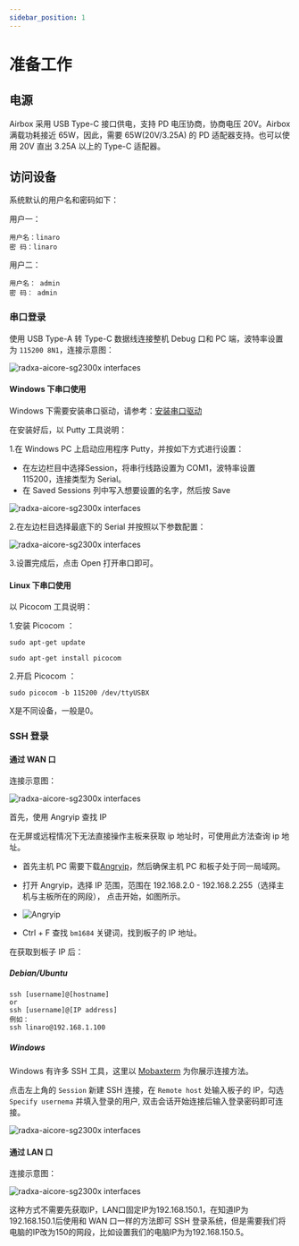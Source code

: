 ```yaml
---
sidebar_position: 1
---
```


# 准备工作

## 电源

Airbox 采用 USB Type-C 接口供电，支持 PD 电压协商，协商电压 20V。Airbox 满载功耗接近 65W，因此，需要 65W(20V/3.25A) 的 PD 适配器支持。也可以使用 20V 直出 3.25A 以上的 Type-C 适配器。

## 访问设备

系统默认的用户名和密码如下：

用户一：

```
用户名：linaro
密 码：linaro
```

用户二：

```
用户名： admin
密 码： admin
```

### 串口登录

使用 USB Type-A 转 Type-C 数据线连接整机 Debug 口和 PC 端，波特率设置为 `115200 8N1`，连接示意图：

<img src="/img/airbox/connection-diagram-1.webp" alt="radxa-aicore-sg2300x interfaces" />

#### Windows 下串口使用

Windows 下需要安装串口驱动，请参考：[安装串口驱动](./serial-driver-install)

在安装好后，以 Putty 工具说明：

1.在 Windows PC 上启动应用程序 Putty，并按如下方式进行设置：

- 在左边栏目中选择Session，将串行线路设置为 COM1，波特率设置 115200，连接类型为 Serial。
- 在 Saved Sessions 列中写入想要设置的名字，然后按 Save

<img src="/img/airbox/putty-setting-1.webp" alt="radxa-aicore-sg2300x interfaces" />

2.在左边栏目选择最底下的 Serial 并按照以下参数配置：

<img src="/img/airbox/putty-setting-2.webp" alt="radxa-aicore-sg2300x interfaces" />

3.设置完成后，点击 Open 打开串口即可。

#### Linux 下串口使用

以 Picocom 工具说明：

1.安装 Picocom ：

```
sudo apt-get update

sudo apt-get install picocom
```

2.开启 Picocom ：

```
sudo picocom -b 115200 /dev/ttyUSBX
```

X是不同设备，一般是0。

### SSH 登录

#### 通过 WAN 口

连接示意图：

<img src="/img/airbox/connection-diagram-2.webp" alt="radxa-aicore-sg2300x interfaces" />

首先，使用 Angryip 查找 IP

在无屏或远程情况下无法直接操作主板来获取 ip 地址时，可使用此方法查询 ip 地址。

- 首先主机 PC 需要下载[Angryip](https://angryip.org/download/)，然后确保主机 PC 和板子处于同一局域网。

- 打开 Angryip，选择 IP 范围，范围在 192.168.2.0 - 192.168.2.255（选择主机与主板所在的网段）， 点击开始，如图所示。

- ![Angryip](/img/configuration/ssh-Angryip.webp)

- Ctrl + F 查找 `bm1684` 关键词，找到板子的 IP 地址。

在获取到板子 IP 后：

##### Debian/Ubuntu

```
ssh [username]@[hostname]
or
ssh [username]@[IP address]
例如：
ssh linaro@192.168.1.100
```

##### Windows

Windows 有许多 SSH 工具，这里以 [Mobaxterm](https://mobaxterm.mobatek.net/) 为你展示连接方法。

点击左上角的 `Session` 新建 SSH 连接，在 `Remote host` 处输入板子的 IP，勾选 `Specify usernema` 并填入登录的用户, 双击会话开始连接后输入登录密码即可连接。

<img src="/img/airbox/angryip.webp" alt="radxa-aicore-sg2300x interfaces" />

#### 通过 LAN 口

连接示意图：

<img src="/img/airbox/connection-diagram-3.webp" alt="radxa-aicore-sg2300x interfaces" />

这种方式不需要先获取IP，LAN口固定IP为192.168.150.1，在知道IP为192.168.150.1后使用和 WAN 口一样的方法即可 SSH 登录系统，但是需要我们将电脑的IP改为150的网段，比如设置我们的电脑IP为为192.168.150.5。

